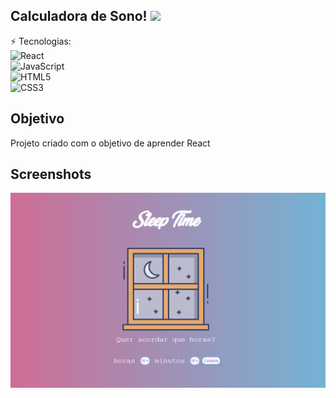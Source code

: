 ## Calculadora de Sono! <img src="https://media4.giphy.com/media/kIRicSBQwa23pYExQT/giphy.gif" width="50px">

⚡ Tecnologias:\
![React](https://img.shields.io/badge/-react-blue?style=flat-square&logo=react)\
![JavaScript](https://img.shields.io/badge/-JavaScript-black?style=flat-square&logo=javascript)\
![HTML5](https://img.shields.io/badge/-HTML5-E34F26?style=flat-square&logo=html5&logoColor=white)\
![CSS3](https://img.shields.io/badge/-CSS3-1572B6?style=flat-square&logo=css3)



## Objetivo

Projeto criado com o objetivo de aprender React



## Screenshots

![alt text](https://github.com/guidolingip1/React-SleepTime/blob/master/screenshot.png)
